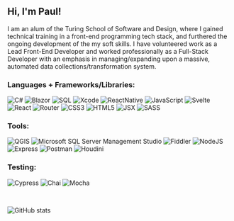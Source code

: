 ## Hi, I'm Paul!

I am an alum of the Turing School of Software and Design, where I gained technical training in a front-end programming tech stack, and furthered the ongoing development of the my soft skills. I have volunteered work as a Lead Front-End Developer and worked professionally as a Full-Stack Developer with an emphasis in managing/expanding upon a massive, automated data collections/transformation system. 

### Languages + Frameworks/Libraries:

<section>
  <img alt="C#" src="https://img.shields.io/badge/C%20Sharp-54A6C9?style=for-the-badge&logo=C%23"/>
  <img alt="Blazor" src="https://img.shields.io/badge/Blazor-BE74AD?style=for-the-badge&logo=Blazor"/>
  <img alt="SQL" src="https://img.shields.io/badge/SQL-85A470?style=for-the-badge&logo=SQL"/>
  <img alt="Xcode" src="https://img.shields.io/badge/Xcode-CCE9FF?style=for-the-badge&logo=Xcode"/>
  <img alt="ReactNative" src="https://img.shields.io/badge/React%20Native-F2E9BA?style=for-the-badge&logo=React"/>
  <img alt="JavaScript" src="https://img.shields.io/badge/javascript%20-%23323330.svg?&style=for-the-badge&logo=javascript&logoColor=%23F7DF1E"/>
  <img alt="Svelte" src="https://img.shields.io/badge/svelte%20-white.svg?style=for-the-badge&logo=svelte&logoColor=%23FF3E00"/>
  <img alt="React" src="https://img.shields.io/badge/react%20-%2320232a.svg?&style=for-the-badge&logo=react&logoColor=%2361DAFB"/> 
  <img alt="Router" src="https://img.shields.io/badge/router%20-grey.svg?&style=for-the-badge&logo=react-router&logoColor=%23CA4245"/>
  <img alt="CSS3" src="https://img.shields.io/badge/css3%20-%231572B6.svg?&style=for-the-badge&logo=css3&logoColor=white"/>
  <img alt="HTML5" src="https://img.shields.io/badge/html5%20-%23E34F26.svg?&style=for-the-badge&logo=html5&logoColor=white"/>
  <img alt="JSX" src="https://img.shields.io/badge/JSX%20-%2320232a.svg?&style=for-the-badge&logo=react&logoColor=%2361DAFB"/>    
  <img alt="SASS" src="https://img.shields.io/badge/SASS%20-hotpink.svg?&style=for-the-badge&logo=SASS&logoColor=white"/>
</section>

### Tools:

<section>
  <img alt="QGIS" src="https://img.shields.io/badge/QGIS-E4F6EF?style=for-the-badge&logo=QGIS"/>
  <img alt="Microsoft SQL Server Management Studio" src="https://img.shields.io/badge/Microsoft%20SQL%20Server%20Management%20Studio-D4E0E8?style=for-the-badge&logo=MSSMS"/>
  <img alt="Fiddler" src="https://img.shields.io/badge/Fiddler-99FAA5?style=for-the-badge&logo=Fiddler"/>
  <img alt="NodeJS" src="https://img.shields.io/badge/node.js%20-%2343853D.svg?&style=for-the-badge&logo=node.js&logoColor=white"/>
  <img alt="Express" src="https://img.shields.io/badge/express.js-000000?style=for-the-badge&logo=express&logoColor=white"/>
  <img alt="Postman" src="https://img.shields.io/badge/postman%20-%23FF6C37.svg?&style=for-the-badge&logo=postman&logoColor=white"/>
  <img alt="Houdini" src="https://img.shields.io/badge/houdini%20-%23FF4713.svg?&style=for-the-badge&logo=houdini&logoColor=white"/>
</section>
  
### Testing:

<section>
  <img alt="Cypress" src="https://img.shields.io/badge/-cypress-%23E5E5E5?style=for-the-badge&logo=cypress&logoColor=058a5e"/>  
  <img alt="Chai" src="https://img.shields.io/badge/Chai-92AF04?style=for-the-badge&logo=Chai"/>
  <img alt="Mocha" src="https://img.shields.io/badge/-mocha-%238D6748?&style=for-the-badge&logo=mocha&logoColor=white"/>
</section>

&emsp; 
&emsp; 

![GitHub stats](https://github-readme-stats.vercel.app/api?username=PaulTimothyChambers&show_icons=true&theme=cobalt&hide=stars)
